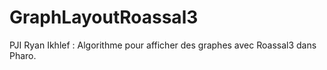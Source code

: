 # GraphLayoutRoassal3
PJI Ryan Ikhlef : Algorithme pour afficher des graphes avec Roassal3 dans Pharo.

